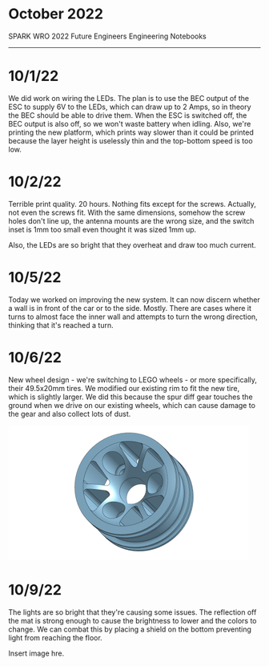 # October 2022
SPARK WRO 2022 Future Engineers Engineering Notebooks

***

# 10/1/22
We did work on wiring the LEDs. The plan is to use the BEC output of the ESC to supply 6V to the LEDs, which can draw up to 2 Amps, so in theory the BEC should be able to drive them. When the ESC is switched off, the BEC output is also off, so we won't waste battery when idling. Also, we're printing the new platform, which prints way slower than it could be printed because the layer height is uselessly thin and the top-bottom speed is too low.

# 10/2/22
Terrible print quality. 20 hours. Nothing fits except for the screws. Actually, not even the screws fit. With the same dimensions, somehow the screw holes don't line up, the antenna mounts are the wrong size, and the switch inset is 1mm too small even thought it was sized 1mm up.

Also, the LEDs are so bright that they overheat and draw too much current.

# 10/5/22
Today we worked on improving the new system. It can now discern whether a wall is in front of the car or to the side. Mostly. There are cases where it turns to almost face the inner wall and attempts to turn the wrong direction, thinking that it's reached a turn.

# 10/6/22
New wheel design - we're switching to LEGO wheels - or more specifically, their 49.5x20mm tires. We modified our existing rim to fit the new tire, which is slightly larger. We did this because the spur diff gear touches the ground when we drive on our existing wheels, which can cause damage to the gear and also collect lots of dust.

![wheel v3](./October/10-6-22-a.png)

# 10/9/22
The lights are so bright that they're causing some issues. The reflection off the mat is strong enough to cause the brightness to lower and the colors to change. We can combat this by placing a shield on the bottom preventing light from reaching the floor.

Insert image hre.